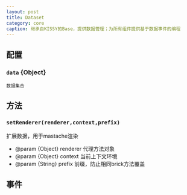 ```yaml
---
layout: post
title: Dataset
category: core
caption: 继承自KISSY的Base，提供数据管理；为所有组件提供基于数据事件的编程
---
```


## 配置

### `data` {Object}

    数据集合


## 方法

### `setRenderer(renderer,context,prefix)`

扩展数据，用于mastache渲染

* @param {Object} renderer 代理方法对象
* @param {Object} context  当前上下文环境
* @param {String} prefix   前缀，防止相同brick方法覆盖

## 事件
